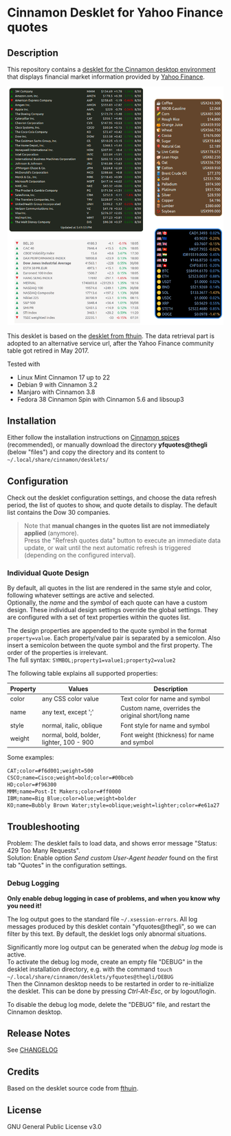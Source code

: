 # Cinnamon Desklet for Yahoo Finance quotes

## Description

This repository contains a [desklet for the Cinnamon desktop environment](https://cinnamon-spices.linuxmint.com/desklets) that displays financial market information provided by [Yahoo Finance](https://finance.yahoo.com/).

![Screenshot](screenshot.png)

This desklet is based on the [desklet from fthuin](https://github.com/fthuin/yahoofinance-cinnamon-desklet). The data retrieval part is adopted to an alternative service url, after the Yahoo Finance community table got retired in May 2017.

Tested with

- Linux Mint Cinnamon 17 up to 22
- Debian 9 with Cinnamon 3.2
- Manjaro with Cinnamon 3.8
- Fedora 38 Cinnamon Spin with Cinnamon 5.6 and libsoup3

## Installation

Either follow the installation instructions on [Cinnamon spices](https://cinnamon-spices.linuxmint.com/desklets) (recommended), or manually download the directory **yfquotes@thegli** (below "files") and copy the directory and its content to `~/.local/share/cinnamon/desklets/`

## Configuration

Check out the desklet configuration settings, and choose the data refresh period, the list of quotes to show, and quote details to display. The default list contains the Dow 30 companies.

> Note that **manual changes in the quotes list are not immediately applied** (anymore).  
Press the "Refresh quotes data" button to execute an immediate data update, or wait until the next automatic refresh is triggered (depending on the configured interval).

### Individual Quote Design

By default, all quotes in the list are rendered in the same style and color, following whatever settings are active and selected.  
Optionally, the *name* and the *symbol* of each quote can have a custom design. These individual design settings override the global settings. They are configured with a set of text properties within the quotes list.

The design properties are appended to the quote symbol in the format `property=value`. Each property/value pair is separated by a semicolon. Also insert a semicolon between the quote symbol and the first property. The order of the properties is irrelevant.  
The full syntax: `SYMBOL;property1=value1;property2=value2`

The following table explains all supported properties:

| Property | Values | Description |
|---|---|---|
| color | any CSS color value | Text color for name and symbol |
| name | any text, except ';' | Custom name, overrides the original short/long name |
| style | normal, italic, oblique | Font style for name and symbol |
| weight | normal, bold, bolder, lighter, 100 - 900 | Font weight (thickness) for name and symbol |

Some examples:

```text
CAT;color=#f6d001;weight=500
CSCO;name=Cisco;weight=bold;color=#00bceb
HD;color=#f96300
MMM;name=Post-It Makers;color=#ff0000
IBM;name=Big Blue;color=blue;weight=bolder
KO;name=Bubbly Brown Water;style=oblique;weight=lighter;color=#e61a27
```

## Troubleshooting

Problem: The desklet fails to load data, and shows error message "Status: 429 Too Many Requests".  
Solution: Enable option *Send custom User-Agent header* found on the first tab "Quotes" in the configuration settings.

### Debug Logging

**Only enable debug logging in case of problems, and when you know why you need it!**

The log output goes to the standard file `~/.xsession-errors`. All log messages produced by this desklet contain "yfquotes@thegli", so we can filter by this text. By default, the desklet logs only abnormal situations.

Significantly more log output can be generated when the *debug log* mode is active.  
To activate the debug log mode, create an empty file "DEBUG" in the desklet installation directory, e.g. with the command `touch ~/.local/share/cinnamon/desklets/yfquotes@thegli/DEBUG`  
Then the Cinnamon desktop needs to be restarted in order to re-initialize the desklet. This can be done by pressing *Ctrl-Alt-Esc*, or by logout/login.

To disable the debug log mode, delete the "DEBUG" file, and restart the Cinnamon desktop.

## Release Notes

See [CHANGELOG](CHANGELOG.md)

## Credits

Based on the desklet source code from [fthuin](https://github.com/fthuin/yahoofinance-cinnamon-desklet).

## License

GNU General Public License v3.0

